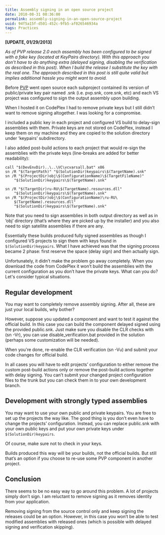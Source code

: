 ```yaml
---
title: Assembly signing in an open source project
date: 2010-08-31 08:36:00
permalink: assembly-signing-in-an-open-source-project
uuid: 94f5a15f-d501-452c-9fb5-af026546934a
tags: Practices
---
```


**[UPDATE, 01/29/2013]**

_As of PVP release 2.0 each assembly has been configured to be signed with a fake key (located at KeyPairs directory). With this approach you don't have to do anything extra (delayed signing, disabling the verification as described in this post). When I build the release I substitute the key with the real one. The approach described in this post is still quite valid but implies additional hassle you might want to avoid._

Before [PVP](http://pvp.codeplex.com/) went open source each subproject contained its version of public/private key pair named <project name>.snk (i.e. pvp.snk, core.snk, etc) and each VS project was configured to sign the output assembly upon building.

When I hosted it on CodePlex I had to remove private keys but I still didn’t want to remove signing altogether. I was looking for a compromise.

I included a public key in each project and configured VS build to delay-sign assemblies with them. Private keys are not stored on CodePlex, instead I keep them on my machine and they are copied to the solution directory under ‘keypairs’ subdirectory.

I also added post-build actions to each project that would re-sign the assemblies with the private keys (line-breaks are added for better readability):

```
call "$(DevEnvDir)..\..\VC\vcvarsall.bat" x86
sn /R "$(TargetPath)" "$(SolutionDir)keypairs\$(TargetName).snk"
sn /R "$(ProjectDir)obj\$(ConfigurationName)\$(TargetFileName)" 
    "$(SolutionDir)keypairs\$(TargetName).snk"

sn /R "$(TargetDir)ru-RU\$(TargetName).resources.dll" 
    "$(SolutionDir)keypairs\$(TargetName).snk"
sn /R "$(ProjectDir)obj\$(ConfigurationName)\ru-RU\
    $(TargetName).resources.dll" 
    "$(SolutionDir)keypairs\$(TargetName).snk"
```

Note that you need to sign assemblies in both output directory as well as in ‘obj’ directory (that’s where they are picked up by the installer) and you also need to sign satellite assemblies if there are any.

Essentially these builds produced fully signed assemblies as though I configured VS projects to sign them with keys found in `$(SolutionDir)keypairs`. What I have achieved was that the signing process became 2 phase: first reserve the space (delay sign) and then actually sign.

Unfortunately, it didn’t make the problem go away completely. When you download the code from CodePlex it won’t build the assemblies with the current configuration as you don’t have the private keys. What can you do? Let's consider typical situations.

## Regular development

You may want to completely remove assembly signing. After all, these are just your local builds, why bother?

However, suppose you updated a component and want to test it against the official build. In this case you can build the component delayed signed using the provided public.snk. Just make sure you disable the CLR checks with (sn -Vr), you can use disable_verification.bat provided in the solution (perhaps some customization will be needed).

When you're done, re-enable the CLR verification (sn -Vu) and submit your code changes for official build.

In all cases you will have to edit projects’ configuration to either remove the custom post-build actions only or remove the post-build actions together with delay signing. You can’t submit your changed project configuration files to the trunk but you can check them in to your own development branch.

## Development with strongly typed assemblies

You may want to use your own public and private keypairs. You are free to set up the projects the way like. The good thing is you don’t even have to change the projects’ configuration. Instead, you can replace public.snk with your own public keys and put your own private keys under `$(SolutionDir)keypairs`.

Of course, make sure not to check in your keys.

Builds produced this way will be your builds, not the official builds. But still that’s an option if you choose to re-use some PVP component in another project.

## Conclusion

There seems to be no easy way to go around this problem. A lot of projects simply don’t sign. I am reluctant to remove signing as it removes identity from your application.

Removing signing from the source control only and keep signing the releases could be an option. However, in this case you won’t be able to test modified assemblies with released ones (which is possible with delayed signing and verification skipping).